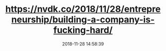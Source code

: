 ---
date: 2018-11-28 14:58:39
link:
  source: pocket
  source_url: https://getpocket.com
  text: Building a company is fucking hard.
  url: https://nvdk.co/2018/11/28/entrepreneurship/building-a-company-is-fucking-hard/
slug: https-nvdk-co-2018-11-28-entrepreneurship-building-a-company-is-fucking-hard
source: pocket
syndicated:
- type: twitter
  url: https://twitter.com/roytang/statuses/1067796876425117696/
tags:
- broken-link
title: https://nvdk.co/2018/11/28/entrepreneurship/building-a-company-is-fucking-hard/
---